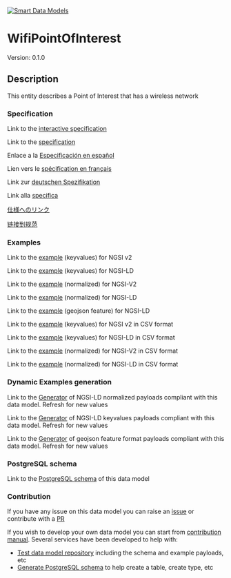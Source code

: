 [![Smart Data Models](https://smartdatamodels.org/wp-content/uploads/2022/01/SmartDataModels_logo.png "Logo")](https://smartdatamodels.org)
# WifiPointOfInterest
Version: 0.1.0

## Description 

This entity describes a Point of Interest that has a wireless network
### Specification

Link to the [interactive specification](https://swagger.lab.fiware.org/?url=https://smart-data-models.github.io/dataModel.WifiNetwork/WifiPointOfInterest/swagger.yaml)

Link to the [specification](https://github.com/smart-data-models/dataModel.WifiNetwork/blob/master/WifiPointOfInterest/doc/spec.md)

Enlace a la [Especificación en español](https://github.com/smart-data-models/dataModel.WifiNetwork/blob/master/WifiPointOfInterest/doc/spec_ES.md)

Lien vers le [spécification en français](https://github.com/smart-data-models/dataModel.WifiNetwork/blob/master/WifiPointOfInterest/doc/spec_FR.md)

Link zur [deutschen Spezifikation](https://github.com/smart-data-models/dataModel.WifiNetwork/blob/master/WifiPointOfInterest/doc/spec_DE.md)

Link alla [specifica](https://github.com/smart-data-models/dataModel.WifiNetwork/blob/master/WifiPointOfInterest/doc/spec_IT.md)

[仕様へのリンク](https://github.com/smart-data-models/dataModel.WifiNetwork/blob/master/WifiPointOfInterest/doc/spec_JA.md)

[链接到规范](https://github.com/smart-data-models/dataModel.WifiNetwork/blob/master/WifiPointOfInterest/doc/spec_ZH.md)
### Examples

Link to the [example](https://smart-data-models.github.io/dataModel.WifiNetwork/WifiPointOfInterest/examples/example.json) (keyvalues) for NGSI v2

Link to the [example](https://smart-data-models.github.io/dataModel.WifiNetwork/WifiPointOfInterest/examples/example.jsonld) (keyvalues) for NGSI-LD

Link to the [example](https://smart-data-models.github.io/dataModel.WifiNetwork/WifiPointOfInterest/examples/example-normalized.json) (normalized) for NGSI-V2

Link to the [example](https://smart-data-models.github.io/dataModel.WifiNetwork/WifiPointOfInterest/examples/example-normalized.jsonld) (normalized) for NGSI-LD

Link to the [example](https://smart-data-models.github.io/dataModel.WifiNetwork/WifiPointOfInterest/examples/example-geojsonfeature.json) (geojson feature) for NGSI-LD

Link to the [example](https://smart-data-models.github.io/dataModel.WifiNetwork/WifiPointOfInterest/examples/example.json.csv) (keyvalues) for NGSI v2 in CSV format

Link to the [example](https://smart-data-models.github.io/dataModel.WifiNetwork/WifiPointOfInterest/examples/example.jsonld.csv) (keyvalues) for NGSI-LD in CSV format

Link to the [example](https://smart-data-models.github.io/dataModel.WifiNetwork/WifiPointOfInterest/examples/example-normalized.json.csv) (normalized) for NGSI-V2 in CSV format

Link to the [example](https://smart-data-models.github.io/dataModel.WifiNetwork/WifiPointOfInterest/examples/example-normalized.jsonld.csv) (normalized) for NGSI-LD in CSV format
### Dynamic Examples generation

Link to the [Generator](https://smartdatamodels.org/extra/ngsi-ld_generator.php?schemaUrl=https://raw.githubusercontent.com/smart-data-models/dataModel.WifiNetwork/master/WifiPointOfInterest/schema.json&email=info@smartdatamodels.org) of NGSI-LD normalized payloads compliant with this data model. Refresh for new values

Link to the [Generator](https://smartdatamodels.org/extra/ngsi-ld_generator_keyvalues.php?schemaUrl=https://raw.githubusercontent.com/smart-data-models/dataModel.WifiNetwork/master/WifiPointOfInterest/schema.json&email=info@smartdatamodels.org) of NGSI-LD keyvalues payloads compliant with this data model. Refresh for new values

Link to the [Generator](https://smartdatamodels.org/extra/geojson_features_generator.php?schemaUrl=https://raw.githubusercontent.com/smart-data-models/dataModel.WifiNetwork/master/WifiPointOfInterest/schema.json&email=info@smartdatamodels.org) of geojson feature format payloads compliant with this data model. Refresh for new values
### PostgreSQL schema

Link to the [PostgreSQL schema](https://smart-data-models.github.io/dataModel.WifiNetwork/WifiPointOfInterest/schema.sql) of this data model
### Contribution

 If you have any issue on this data model you can raise an [issue](https://github.com/smart-data-models/dataModel.WifiNetwork/issues)  or contribute with a [PR](https://github.com/smart-data-models/dataModel.WifiNetwork/pulls)

 If you wish to develop your own data model you can start from [contribution manual](https://bit.ly/contribution_manual). Several services have been developed to help with: 
 - [Test data model repository](https://smartdatamodels.org/index.php/data-models-contribution-api/) including the schema and example payloads, etc
 - [Generate PostgreSQL schema](https://smartdatamodels.org/index.php/sql-service/) to help create a table, create type, etc